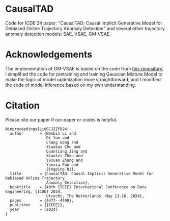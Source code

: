 # CausalTAD
Code for ICDE'24 paper: "CausalTAD: Causal Implicit Generative Model for Debiased Online Trajectory Anomaly Detection" and several other trajectory anomaly detection models: SAE, VSAE, GM-VSAE.

# Acknowledgements
The implementation of GM-VSAE is based on the code from [this repository](https://github.com/chwang0721/GM-VSAE), I simplified the code for pretraining and training Gaussian Mixture Model to make the logic of model optimization more straightforward, and I modified the code of model inference based on my own understanding.

# Citation
Please cite our paper if our paper or codes is helpful.

```
@inproceedings{Li0GCJZZFB24,
  author       = {Wenbin Li and
                  Di Yao and
                  Chang Gong and
                  Xiaokai Chu and
                  Quanliang Jing and
                  Xiaolei Zhou and
                  Yuxuan Zhang and
                  Yunxia Fan and
                  Jingping Bi},
  title        = {CausalTAD: Causal Implicit Generative Model for Debiased Online Trajectory
                  Anomaly Detection},
  booktitle    = {40th {IEEE} International Conference on Data Engineering, {ICDE} 2024,
                  Utrecht, The Netherlands, May 13-16, 2024},
  pages        = {4477--4490},
  publisher    = {{IEEE}},
  year         = {2024}
}
```
